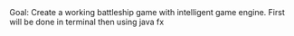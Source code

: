 <!DOCTYPE html>
<html>
<head>
    <meta charset="UTF-8" />
    <title>Battleship</title>
</head>
<body>
    Goal: Create a working battleship game with intelligent game engine. First will be done in terminal then using java fx
</body>
</html>